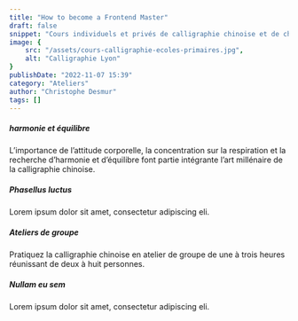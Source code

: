 ```yaml
---
title: "How to become a Frontend Master"
draft: false
snippet: "Cours individuels et privés de calligraphie chinoise et de chinois."
image: {
    src: "/assets/cours-calligraphie-ecoles-primaires.jpg",
    alt: "Calligraphie Lyon"
}
publishDate: "2022-11-07 15:39"
category: "Ateliers"
author: "Christophe Desmur"
tags: []
---
```


##### harmonie et équilibre

L’importance de l’attitude corporelle, la concentration sur la respiration et la recherche d’harmonie et d’équilibre font partie intégrante l’art millénaire de la calligraphie chinoise.

##### Phasellus luctus

Lorem ipsum dolor sit amet, consectetur adipiscing eli.

##### Ateliers de groupe

Pratiquez la calligraphie chinoise en atelier de groupe de une à trois heures réunissant de deux à huit personnes.

##### Nullam eu sem

Lorem ipsum dolor sit amet, consectetur adipiscing eli.
